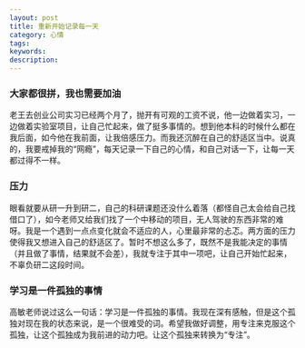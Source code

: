 ```yaml
---
layout: post
title: 重新开始记录每一天
category: 心情
tags: 
keywords: 
description: 
---
```


### 大家都很拼，我也需要加油  
老王去创业公司实习已经两个月了，抛开有可观的工资不说，他一边做着实习，一边做着实验室项目，让自己忙起来，做了挺多事情的。想到他本科的时候什么都在我后面，如今他在我前面，让我倍感压力。而我还沉醉在自己的舒适区当中。说真的，我要戒掉我的“网瘾”，每天记录一下自己的心情，和自己对话一下，让每一天都过得不一样。  
### 压力  
眼看就要从研一升到研二，自己的科研课题还没什么着落（都怪自己太会给自己找借口了），如今老师又给我们找了一个中移动的项目，无人驾驶的东西非常的难呀。我是一个遇到一点点变化就会不适应的人，心里最非常的忐忑。两方面的压力使得我又想进入自己的舒适区了。暂时不想这么多了，既然不是我能决定的事情（并且做了事情，结果就不会差），我就专注于其中一项吧，让自己开始忙起来，不辜负研二这段时间。  
### 学习是一件孤独的事情  
高敏老师说过这么一句话：学习是一件孤独的事情。我现在深有感触，但是这个孤独对现在我的状态来说，是一个很难受的词。希望我做好调整，用专注来克服这个孤独，让这个孤独成为我前进的动力吧。让这个孤独来转换为“专注”。  

